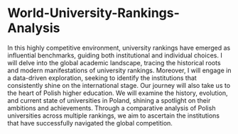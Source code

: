 # World-University-Rankings-Analysis
In this highly competitive environment, university rankings have emerged as influential benchmarks, guiding both institutional and individual choices. I will delve into the global academic landscape, tracing the historical roots and modern manifestations of university rankings. Moreover, I will engage in a data-driven exploration, seeking to identify the institutions that consistently shine on the international stage.
Our journey will also take us to the heart of Polish higher education. We will examine the history, evolution, and current state of universities in Poland, shining a spotlight on their ambitions and achievements. Through a comparative analysis of Polish universities across multiple rankings, we aim to ascertain the institutions that have successfully navigated the global competition.
